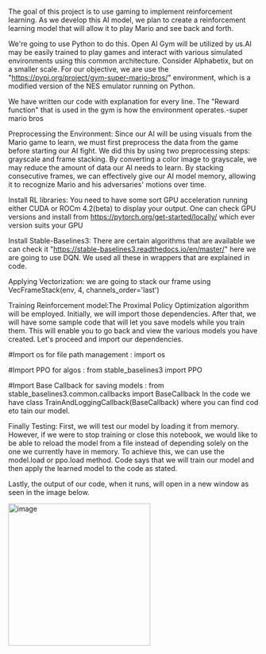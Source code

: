 The goal of this project is to use gaming to implement reinforcement learning.
As we develop this AI model, we plan to create a reinforcement learning model that will allow it to play Mario and see back and forth.

We're going to use Python to do this. Open AI Gym will be utilized by us.AI may be easily trained to play games and interact with various simulated environments using this common architecture. Consider Alphabetix, but on a smaller scale. For our objective, we are use the "https://pypi.org/project/gym-super-mario-bros/" environment, which is a modified version of the NES emulator running on Python.

We have written our code with explanation for every line. The "Reward function" that is used in the gym is how the environment operates.-super mario bros

Preprocessing the Environment: Since our AI will be using visuals from the Mario game to learn, we must first preprocess the data from the game before starting our AI fight. We did this by using two preprocessing steps: grayscale and frame stacking. By converting a color image to grayscale, we may reduce the amount of data our AI needs to learn. By stacking consecutive frames, we can effectively give our AI model memory, allowing it to recognize Mario and his adversaries' motions over time.

Install RL libraries: You need to have some sort GPU acceleration running either CUDA or ROCm 4.2(beta) to display your output. One can check GPU versions and install from https://pytorch.org/get-started/locally/ which ever version suits your GPU

Install Stable-Baselines3: There are certain algorithms that are available we can check it "https://stable-baselines3.readthedocs.io/en/master/" here we are going to use DQN. We used all these in wrappers that are explained in code.

Applying Vectorization: we are going to stack our frame using VecFrameStack(env, 4, channels_order='last')

Training Reinforcement model:The Proximal Policy Optimization algorithm will be employed. Initially, we will import those dependencies. After that, we will have some sample code that will let you save models while you train them. This will enable you to go back and view the various models you have created. Let's proceed and import our dependencies.

#Import os for file path management :
import os 

#Import PPO for algos :
from stable_baselines3 import PPO

#Import Base Callback for saving models :
from stable_baselines3.common.callbacks import BaseCallback
In the code we have class TrainAndLoggingCallback(BaseCallback) where you can find cod eto tain our model.

Finally Testing:
First, we will test our model by loading it from memory. However, if we were to stop training or close this notebook, we would like to be able to reload the model from a file instead of depending solely on the one we currently have in memory. To achieve this, we can use the model.load or ppo.load method.
Code says that we will train our model and then apply the learned model to the code as stated.

Lastly, the output of our code, when it runs, will open in a new window as seen in the image below.

<img width="286" alt="image" src="https://user-images.githubusercontent.com/42296536/207493951-19138e15-5b97-459c-ba4d-45431bf337dc.png">

